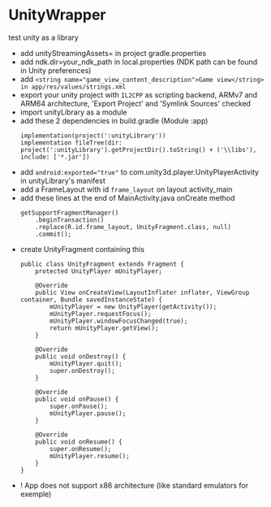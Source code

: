 # UnityWrapper
test unity as a library

- add unityStreamingAssets= in project gradle.properties
- add ndk.dir=your_ndk_path in local.properties (NDK path can be found in Unity preferences)
- add ```<string name="game_view_content_description">Game view</string> in app/res/values/strings.xml```
- export your unity project with ```IL2CPP``` as scripting backend, ARMv7 and ARM64 architecture, 'Export Project' and 'Symlink Sources' checked
- import unityLibrary as a module
- add these 2 dependencies in build.gradle (Module :app)
    ```
    implementation(project(':unityLibrary'))
    implementation fileTree(dir: project(':unityLibrary').getProjectDir().toString() + ('\\libs'), include: ['*.jar'])
    ```
- add ```android:exported="true"``` to com.unity3d.player.UnityPlayerActivity in unityLibrary's manifest
- add a FrameLayout with id ```frame_layout``` on layout activity_main
- add these lines at the end of MainActivity.java onCreate method
    ```
    getSupportFragmentManager()
        .beginTransaction()
        .replace(R.id.frame_layout, UnityFragment.class, null)
        .commit();
    ```
- create UnityFragment containing this
    ```
    public class UnityFragment extends Fragment {
        protected UnityPlayer mUnityPlayer;
    
        @Override
        public View onCreateView(LayoutInflater inflater, ViewGroup container, Bundle savedInstanceState) {
            mUnityPlayer = new UnityPlayer(getActivity());
            mUnityPlayer.requestFocus();
            mUnityPlayer.windowFocusChanged(true);
            return mUnityPlayer.getView();
        }
    
        @Override
        public void onDestroy() {
            mUnityPlayer.quit();
            super.onDestroy();
        }
    
        @Override
        public void onPause() {
            super.onPause();
            mUnityPlayer.pause();
        }
    
        @Override
        public void onResume() {
            super.onResume();
            mUnityPlayer.resume();
        }
    }
    ```
- ! App does not support x86 architecture (like standard emulators for exemple)
